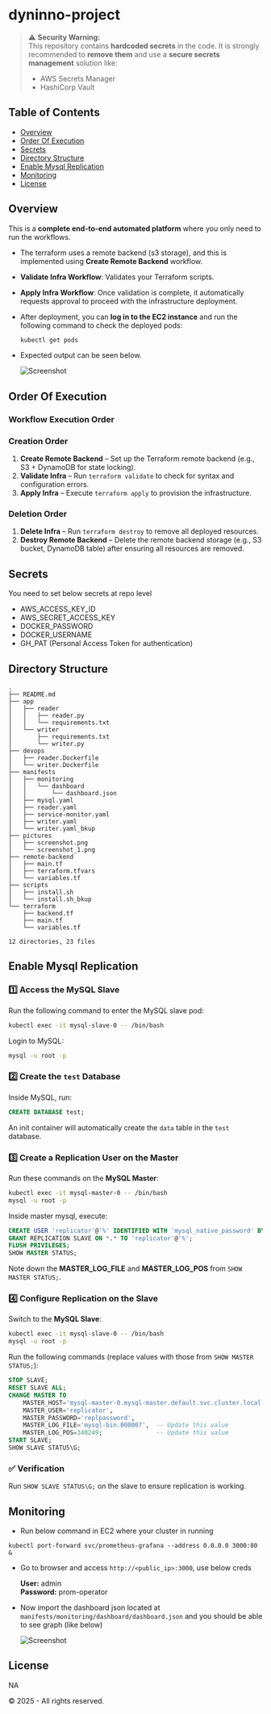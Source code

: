 # dyninno-project


> ⚠️ **Security Warning:**  
> This repository contains **hardcoded secrets** in the code. It is strongly recommended to **remove them** and use a **secure secrets management** solution like:
> - AWS Secrets Manager  
> - HashiCorp Vault  


## Table of Contents
- [Overview](#overview)
- [Order Of Execution](#order-of-execution)
- [Secrets](#secrets)
- [Directory Structure](#directory-structure)
- [Enable Mysql Replication](#enable-mysql-replication)
- [Monitoring](#monitoring)
- [License](#license)

## Overview

This is a **complete end-to-end automated platform** where you only need to run the workflows.

- The terraform uses a remote backend (s3 storage), and this is implemented using **Create Remote Backend** workflow.
- **Validate Infra Workflow**: Validates your Terraform scripts.
- **Apply Infra Workflow**: Once validation is complete, it automatically requests approval to proceed with the infrastructure deployment.
- After deployment, you can **log in to the EC2 instance** and run the following command to check the deployed pods:

  ```sh
  kubectl get pods
  ```
- Expected output can be seen below.

  ![Screenshot](pictures/screenshot.png)


## Order Of Execution

### Workflow Execution Order

### **Creation Order**
1. **Create Remote Backend** – Set up the Terraform remote backend (e.g., S3 + DynamoDB for state locking).
2. **Validate Infra** – Run `terraform validate` to check for syntax and configuration errors.
3. **Apply Infra** – Execute `terraform apply` to provision the infrastructure.

### **Deletion Order**
1. **Delete Infra** – Run `terraform destroy` to remove all deployed resources.
2. **Destroy Remote Backend** – Delete the remote backend storage (e.g., S3 bucket, DynamoDB table) after ensuring all resources are removed.


## Secrets 

You need to set below secrets at repo level

- AWS_ACCESS_KEY_ID
- AWS_SECRET_ACCESS_KEY
- DOCKER_PASSWORD
- DOCKER_USERNAME
- GH_PAT (Personal Access Token for authentication)

## Directory Structure
```
.
├── README.md
├── app
│   ├── reader
│   │   ├── reader.py
│   │   └── requirements.txt
│   └── writer
│       ├── requirements.txt
│       └── writer.py
├── devops
│   ├── reader.Dockerfile
│   └── writer.Dockerfile
├── manifests
│   ├── monitoring
│   │   └── dashboard
│   │       └── dashboard.json
│   ├── mysql.yaml
│   ├── reader.yaml
│   ├── service-monitor.yaml
│   ├── writer.yaml
│   └── writer.yaml_bkup
├── pictures
│   ├── screenshot.png
│   └── screenshot_1.png
├── remote-backend
│   ├── main.tf
│   ├── terraform.tfvars
│   └── variables.tf
├── scripts
│   ├── install.sh
│   └── install.sh_bkup
└── terraform
    ├── backend.tf
    ├── main.tf
    └── variables.tf

12 directories, 23 files
```

## Enable Mysql Replication

### 1️⃣ Access the MySQL Slave
Run the following command to enter the MySQL slave pod:
```sh
kubectl exec -it mysql-slave-0 -- /bin/bash
```
Login to MySQL:
```sh
mysql -u root -p
```

### 2️⃣ Create the `test` Database
Inside MySQL, run:
```sql
CREATE DATABASE test;
```
An init container will automatically create the `data` table in the `test` database.

### 3️⃣ Create a Replication User on the Master
Run these commands on the **MySQL Master**:
```sh
kubectl exec -it mysql-master-0 -- /bin/bash
mysql -u root -p
```
Inside master mysql, execute:
```sql
CREATE USER 'replicator'@'%' IDENTIFIED WITH 'mysql_native_password' BY 'replpassword';
GRANT REPLICATION SLAVE ON *.* TO 'replicator'@'%';
FLUSH PRIVILEGES;
SHOW MASTER STATUS;
```
Note down the **MASTER_LOG_FILE** and **MASTER_LOG_POS** from `SHOW MASTER STATUS;`.

### 4️⃣ Configure Replication on the Slave
Switch to the **MySQL Slave**:
```sh
kubectl exec -it mysql-slave-0 -- /bin/bash
mysql -u root -p
```
Run the following commands (replace values with those from `SHOW MASTER STATUS;`):
```sql
STOP SLAVE;
RESET SLAVE ALL;
CHANGE MASTER TO 
    MASTER_HOST='mysql-master-0.mysql-master.default.svc.cluster.local',
    MASTER_USER='replicator',
    MASTER_PASSWORD='replpassword',
    MASTER_LOG_FILE='mysql-bin.000007',  -- Update this value
    MASTER_LOG_POS=340249;               -- Update this value
START SLAVE;
SHOW SLAVE STATUS\G;
```

### ✅ Verification
Run `SHOW SLAVE STATUS\G;` on the slave to ensure replication is working.

## Monitoring
- Run below command in EC2 where your cluster in running
```
kubectl port-forward svc/prometheus-grafana --address 0.0.0.0 3000:80 &
```
- Go to browser and access ```http://<public_ip>:3000```, use below creds

  **User:** admin  
  **Password:** prom-operator 

- Now import the dashboard json located at ```manifests/monitoring/dashboard/dashboard.json``` and you should be able to see graph (like below)

  ![Screenshot](pictures/screenshot_1.png)


## License
NA

© 2025 - All rights reserved.
